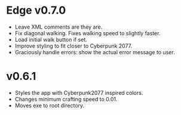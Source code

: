 # Edge v0.7.0
- Leave XML comments are they are.
- Fix diagonal walking. Fixes walking speed to slightly faster.
- Load initial walk button if set.
- Improve styling to fit closer to Cyberpunk 2077.
- Graciously handle errors: show the actual error message to user.
 

# v0.6.1
- Styles the app with Cyberpunk2077 inspired colors. 
- Changes minimum crafting speed to 0.01.
- Moves exe to root directory.